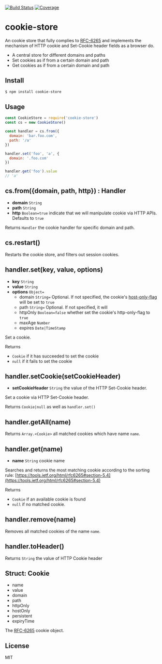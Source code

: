 [![Build Status](https://travis-ci.org/kaelzhang/node-cookie-store.svg?branch=master)](https://travis-ci.org/kaelzhang/node-cookie-store)
[![Coverage](https://codecov.io/gh/kaelzhang/node-cookie-store/branch/master/graph/badge.svg)](https://codecov.io/gh/kaelzhang/node-cookie-store)
<!-- optional appveyor tst
[![Windows Build Status](https://ci.appveyor.com/api/projects/status/github/kaelzhang/node-cookie-store?branch=master&svg=true)](https://ci.appveyor.com/project/kaelzhang/node-cookie-store)
-->
<!-- optional npm version
[![NPM version](https://badge.fury.io/js/cookie-store.svg)](http://badge.fury.io/js/cookie-store)
-->
<!-- optional npm downloads
[![npm module downloads per month](http://img.shields.io/npm/dm/cookie-store.svg)](https://www.npmjs.org/package/cookie-store)
-->
<!-- optional dependency status
[![Dependency Status](https://david-dm.org/kaelzhang/node-cookie-store.svg)](https://david-dm.org/kaelzhang/node-cookie-store)
-->

# cookie-store

An cookie store that fully complies to [RFC-6265](https://tools.ietf.org/html/rfc6265) and implements the mechanism of HTTP cookie and Set-Cookie header fields as a browser do.

- A central store for different domains and paths
- Set cookies as if from a certain domain and path
- Get cookies as if from a certain domain and path



## Install

```sh
$ npm install cookie-store
```

## Usage

```js
const CookieStore = require('cookie-store')
const cs = new CookieStore()

const handler = cs.from({
  domain: 'bar.foo.com',
  path: '/a'
})

handler.set('foo', 'a', {
  domain: '.foo.com'
})

handler.get('foo').value
// 'a'
```

## cs.from({domain, path, http}) : Handler

- **domain** `String`
- **path** `String`
- **http** `Boolean=true` indicate that we will manipulate cookie via HTTP APIs. Defaults to `true`

Returns `Handler` the cookie handler for specific domain and path.

## cs.restart()

Restarts the cookie store, and filters out session cookies.

## handler.set(key, value, options)

- **key** `String`
- **value** `String`
- **options** `Object=`
  - domain `String=` Optional. If not specified, the cookie's [host-only-flag](https://tools.ietf.org/html/rfc6265#section-5.3) will be set to `true`
  - path `String=` Optional. If not specified, it will
  - httpOnly `Boolean=false` whether set the cookie's http-only-flag to `true`
  - maxAge `Number`
  - expires `Date|TimeStamp`

Set a cookie.

Returns
- `Cookie` if it has succeeded to set the cookie
- `null` if it fails to set the cookie

## handler.setCookie(setCookieHeader)

- **setCookieHeader** `String` the value of the HTTP Set-Cookie header.

Set a cookie via HTTP Set-Cookie header.

Returns `Cookie|null` as well as `handler.set()`

## handler.getAll(name)

Returns `Array.<Cookie>` all matched cookies which have name `name`.

## handler.get(name)

- **name** `String` cookie name

Searches and returns the most matching cookie according to the sorting rule:  [https://tools.ietf.org/html/rfc6265#section-5.4](https://tools.ietf.org/html/rfc6265#section-5.4)

Returns
- `Cookie` if an available cookie is found
- `null` if no matched cookie.

## handler.remove(name)

Removes all matched cookies of the name `name`.

## handler.toHeader()

Returns `String` the value of HTTP Cookie header

## Struct: Cookie

- name
- value
- domain
- path
- httpOnly
- hostOnly
- persistent
- expiryTime

The [RFC-6265](https://tools.ietf.org/html/rfc6265) cookie object.


## License

MIT
